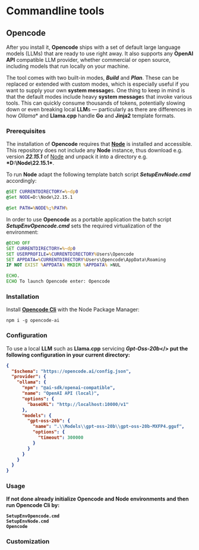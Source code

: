 # Commandline tools

## Opencode

After you install it, **Opencode** ships with a set of default large language models (LLMs) that are ready to use right away.
It also supports any **OpenAI API** compatible LLM provider, whether commercial or open source, including models that run locally
on your machine.

The tool comes with two built-in modes, <b>*Build*</b> and <b>*Plan*</b>.
These can be replaced or extended with custom modes, which is especially useful if you want to supply your own **system message**s.
One thing to keep in mind is that the default modes include heavy **system message**s that invoke various tools.
This can quickly consume thousands of tokens, potentially slowing down or even breaking local **LLM**s — particularly as there 
are differences in how *Ollama** and **Llama.cpp** handle **Go** and **Jinja2** template formats. 

### Prerequisites

The installation of **Opencode** requires that **[Node](https://nodejs.org/)** is installed and accessible.
This repository does not include any **Node** instance, thus download e.g. version <b>*22.15.1*</b> of 
[Node](https://nodejs.org/dist/v22.15.1/node-v22.15.1-win-x64.zip) and unpack it into a directory e.g. <b>*D:\Node\22.15.1\*</b>.

To run **Node** adapt the following template batch script <b>*SetupEnvNode.cmd*</b> accordingly:

```SetupEnvNode.cmd
@SET CURRENTDIRECTORY=%~dp0
@Set NODE=D:\Node\22.15.1

@Set PATH=%NODE%;%PATH%
```

In order to use **Opencode** as a portable application the batch script <b>*SetupEnvOpencode.cmd*</b> sets the required
virtualization of the environment:

```SetupEnvOpencode.cmd
@ECHO OFF
SET CURRENTDIRECTORY=%~dp0
SET USERPROFILE=%CURRENTDIRECTORY%Users\Opencode
SET APPDATA=%CURRENTDIRECTORY%Users\Opencode\AppData\Roaming
IF NOT EXIST %APPDATA% MKDIR %APPDATA% >NUL

ECHO.
ECHO To launch Opencode enter: Opencode
```

### Installation

Install **[Opencode Cli](https://opencode.ai/)** with the Node Package Manager:

```
npm i -g opencode-ai
```

### Configuration

To use a local **LLM** such as **Llama.cpp** servicing <b>*Gpt-Oss-20b*</> put the following configuration in your current directory:

```opencode.json
{
  "$schema": "https://opencode.ai/config.json",
  "provider": {
    "ollama": {
      "npm": "@ai-sdk/openai-compatible",
      "name": "OpenAI API (local)",
      "options": {
        "baseURL": "http://localhost:10000/v1"
      },
      "models": {
        "gpt-oss-20b": {
          "name": ".\\Models\\gpt-oss-20b\\gpt-oss-20b-MXFP4.gguf",
          "options": {
            "timeout": 300000
          }
        }
      }
    }
  }
}
```

### Usage

If not done already initialize **Opencode** and **Node** environments and then run **Opencode Cli** by:

```
SetupEnvOpencode.cmd
SetupEnvNode.cmd
Opencode
```

### Customization


